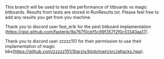 This branch will be used to test the performance of titboards vs magic bitboards. Results from tests are stored in RunResults.txt.
Please feel free to add any results you get from you machine.


Thank you to discord user fast_erik for the pext bitboard implamentation (https://gist.github.com/fasterik/9a767f0cbf5c99f357f2f0c51340aa17).



Thank you to discord user zzzzz151 for their permission to use their implamentation of magic bbs(https://github.com/zzzzz151/Starzix/blob/main/src/attacks.hpp).